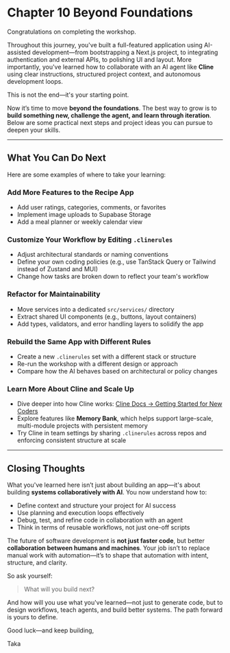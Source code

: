 # Chapter 10 Beyond Foundations

Congratulations on completing the workshop.

Throughout this journey, you've built a full-featured application using AI-assisted development—from bootstrapping a Next.js project, to integrating authentication and external APIs, to polishing UI and layout. More importantly, you've learned how to collaborate with an AI agent like **Cline** using clear instructions, structured project context, and autonomous development loops.

This is not the end—it's your starting point.

Now it’s time to move **beyond the foundations**. The best way to grow is to **build something new, challenge the agent, and learn through iteration**. Below are some practical next steps and project ideas you can pursue to deepen your skills.

---

## What You Can Do Next

Here are some examples of where to take your learning:

### Add More Features to the Recipe App
- Add user ratings, categories, comments, or favorites
- Implement image uploads to Supabase Storage
- Add a meal planner or weekly calendar view

### Customize Your Workflow by Editing `.clinerules`
- Adjust architectural standards or naming conventions
- Define your own coding policies (e.g., use TanStack Query or Tailwind instead of Zustand and MUI)
- Change how tasks are broken down to reflect your team's workflow

### Refactor for Maintainability
- Move services into a dedicated `src/services/` directory
- Extract shared UI components (e.g., buttons, layout containers)
- Add types, validators, and error handling layers to solidify the app

### Rebuild the Same App with Different Rules
- Create a new `.clinerules` set with a different stack or structure
- Re-run the workshop with a different design or approach
- Compare how the AI behaves based on architectural or policy changes

### Learn More About Cline and Scale Up
- Dive deeper into how Cline works: [Cline Docs → Getting Started for New Coders](https://docs.cline.bot/getting-started/for-new-coders)
- Explore features like **Memory Bank**, which helps support large-scale, multi-module projects with persistent memory
- Try Cline in team settings by sharing `.clinerules` across repos and enforcing consistent structure at scale

---

## Closing Thoughts

What you've learned here isn’t just about building an app—it's about building **systems collaboratively with AI**. You now understand how to:
- Define context and structure your project for AI success
- Use planning and execution loops effectively
- Debug, test, and refine code in collaboration with an agent
- Think in terms of reusable workflows, not just one-off scripts

The future of software development is **not just faster code**, but better **collaboration between humans and machines**. Your job isn’t to replace manual work with automation—it’s to shape that automation with intent, structure, and clarity.

So ask yourself:

> What will you build next?

And how will you use what you've learned—not just to generate code, but to design workflows, teach agents, and build better systems. The path forward is yours to define.

Good luck—and keep building,

Taka
